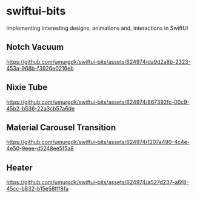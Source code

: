 # swiftui-bits
Implementing interesting designs, animations and, interactions in SwiftUI

## Notch Vacuum
https://github.com/umurgdk/swiftui-bits/assets/624974/da9d2a8b-2323-453a-968b-f3926e0216eb

## Nixie Tube
https://github.com/umurgdk/swiftui-bits/assets/624974/867392fc-00c9-45b2-b536-22a3cb57a6de

## Material Carousel Transition
https://github.com/umurgdk/swiftui-bits/assets/624974/f207a490-4c4e-4e50-9eee-d5248ee5f5a8

## Heater
https://github.com/umurgdk/swiftui-bits/assets/624974/a527d237-a6f8-45cc-b832-b15e58fff8fa

